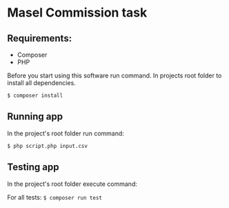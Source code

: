 # Masel Commission task

## Requirements:

* Composer
* PHP

Before you start using this software run command.
In projects root folder to install all dependencies.

``
$ composer install
``

## Running app

In the project's root folder run command:

``
$ php script.php input.csv
``

## Testing app

In the project's root folder execute command:

For all tests: 
``
$ composer run test
``
